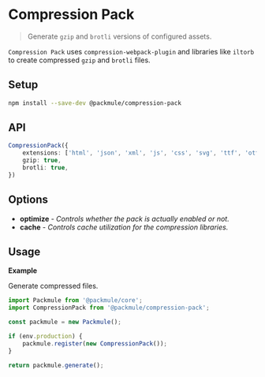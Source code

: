 # Compression Pack
> Generate `gzip` and `brotli` versions of configured assets.

`Compression Pack` uses `compression-webpack-plugin` and libraries
like `iltorb` to create compressed `gzip` and `brotli` files.

## Setup
```bash
npm install --save-dev @packmule/compression-pack
```

## API
```ts
CompressionPack({
    extensions: ['html', 'json', 'xml', 'js', 'css', 'svg', 'ttf', 'otf'],
    gzip: true,
    brotli: true,
})
```

## Options
* **optimize** - *Controls whether the pack is actually enabled or not.*
* **cache** - *Controls cache utilization for the compression libraries.*

## Usage

**Example**

Generate compressed files.

```ts
import Packmule from '@packmule/core';
import CompressionPack from '@packmule/compression-pack';

const packmule = new Packmule();

if (env.production) {
    packmule.register(new CompressionPack());
}

return packmule.generate();
```
